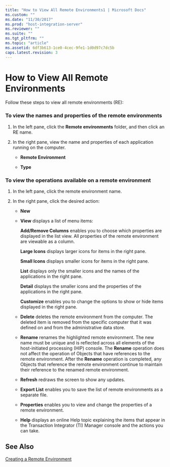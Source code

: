 ```yaml
---
title: "How to View All Remote Environments1 | Microsoft Docs"
ms.custom: ""
ms.date: "11/30/2017"
ms.prod: "host-integration-server"
ms.reviewer: ""
ms.suite: ""
ms.tgt_pltfrm: ""
ms.topic: "article"
ms.assetid: 6df3b613-1ce0-4cec-9fe1-1d0d97c7dc5b
caps.latest.revision: 3
---
```

# How to View All Remote Environments
Follow these steps to view all remote environments (RE):  
  
### To view the names and properties of the remote environments  
  
1.  In the left pane, click the **Remote environments** folder, and then click an RE name.  
  
2.  In the right pane, view the name and properties of each application running on the computer.  
  
    -   **Remote Environment**  
  
    -   **Type**  
  
### To view the operations available on a remote environment  
  
1.  In the left pane, click the remote environment name.  
  
2.  In the right pane, click the desired action:  
  
    -   **New**  
  
    -   **View** displays a list of menu items:  
  
         **Add/Remove Columns** enables you to choose which properties are displayed in the list view. All properties of the remote environment are viewable as a column.  
  
         **Large Icons** displays larger icons for items in the right pane.  
  
         **Small Icons** displays smaller icons for items in the right pane.  
  
         **List** displays only the smaller icons and the names of the applications in the right pane.  
  
         **Detail** displays the smaller icons and the properties of the applications in the right pane.  
  
         **Customize** enables you to change the options to show or hide items displayed in the right pane.  
  
    -   **Delete** deletes the remote environment from the computer. The deleted item is removed from the specific computer that it was defined on and from the administrative data store.  
  
    -   **Rename** renames the highlighted remote environment. The new name must be unique and is reflected across all elements of the host-initiated processing (HIP) console. The **Rename** operation does not affect the operation of Objects that have references to the remote environment. After the **Rename** operation is completed, any Objects that reference the remote environment continue to maintain their reference to the renamed remote environment.  
  
    -   **Refresh** redraws the screen to show any updates.  
  
    -   **Export List** enables you to save the list of remote environments as a separate file.  
  
    -   **Properties** enables you to view and change the properties of a remote environment.  
  
    -   **Help** displays an online Help topic explaining the items that appear in the Transaction Integrator (TI) Manager console and the actions you can take.  
  
## See Also  
 [Creating a Remote Environment](../core/creating-a-remote-environment2.md)